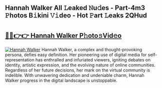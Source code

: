 ## Hannah Walker All 𝙻eaked 𝙽u𝚍es - Part-4m3 𝙿hotos B𝚒kini 𝚅𝚒deo - Hot 𝙿art 𝙻eaks 2QHud

# <h2><a href="http://ld13xq.urlbe.top/?page=Hannah+Walker">🔗🔗👉👉 Hannah Walker P𝚑oto𝚜Vid𝚎o</a></h2>

[![Hannah Walker](https://i.imgur.com/eBuTRDB.gif)](http://ld13xq.urlbe.top/?page=Hannah+Walker)
Hannah Walker, a complex and thought-provoking persona, defies easy definition. Her pioneering use of digital media for self-representation has enthralled and infuriated viewers, igniting debates on identity, artistic expression, and the evolving nature of online communities. Regardless of her future decisions, her mark on the virtual community is indelible. With unwavering dedication and undeniable charm, Hannah Walker progress in the digital landscape is unstoppable.
